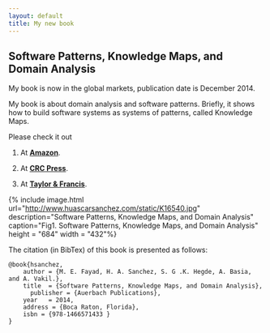 ```yaml
---
layout: default
title: My new book
---
```


## Software Patterns, Knowledge Maps, and Domain Analysis

My book is now in the global markets, publication date is December 2014.

My book is about domain analysis and software patterns. Briefly, it shows how to build
software systems as systems of patterns, called Knowledge Maps.

Please check it out

1. At [**Amazon**](http://tinyurl.com/SoftwarePatterns).

2. At [**CRC Press**](http://www.crcpress.com/product/isbn/9781466571433).

3. At [**Taylor & Francis**](http://www.taylorandfrancis.com/books/details/9781466571433/).


{% include image.html url="http://www.huascarsanchez.com/static/K16540.jpg" description="Software Patterns, Knowledge Maps, and Domain Analysis" caption="Fig1. Software Patterns, Knowledge Maps, and Domain Analysis" height = "684" width = "432"%}

The citation (in BibTex) of this book is presented as follows:

	@book{hsanchez,
  		author = {M. E. Fayad, H. A. Sanchez, S. G .K. Hegde, A. Basia, and A. Vakil.},
  		title  = {Software Patterns, Knowledge Maps, and Domain Analysis},
		  publisher = {Auerbach Publications},
  		year   = 2014,
  		address = {Boca Raton, Florida},
  		isbn = {978-1466571433 }
	}
